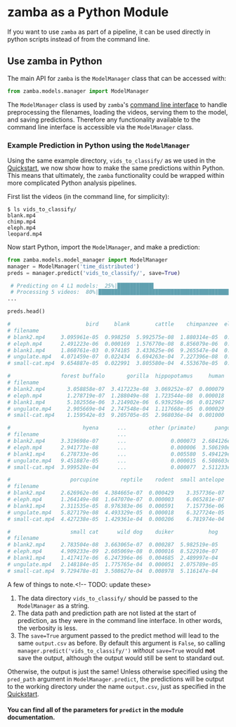 # zamba as a Python Module

If you want to use `zamba` as part of a pipeline, it can be used directly in python scripts instead of from the command line.

## Use zamba in Python

The main API for `zamba` is the `ModelManager` class that can be accessed with:

```python
from zamba.models.manager import ModelManager
```

The `ModelManager` class is used by `zamba`'s
[command line interface](cli.md) to handle preprocessing the
filenames, loading the videos, serving them to the model, and saving
predictions. Therefore any functionality available to the command line
interface is accessible via the `ModelManager` class.


### Example Prediction in Python using the `ModelManager`

Using the same example directory, `vids_to_classify/` as we used in the
[Quickstart](index.md), we now show how to make the same predictions
within Python. This means that ultimately, the `zamba` functionality could be
wrapped within more complicated Python analysis pipelines.

First list the videos (in the command line, for simplicity):

```
$ ls vids_to_classify/
blank.mp4
chimp.mp4
eleph.mp4
leopard.mp4
```

Now start Python, import the `ModelManager`, and make a prediction:

<!-- TODO: update the outputs below once zamba is running><!-->

<!-- TODO: update import path and syntax if it changes><!-->

<!-- TODO: right now .predict doesn't return the df, it just saves it. I think we should add that. Either add it or change the code below><!-->
```python
from zamba.models.model_manager import ModelManager
manager = ModelManager('time_distributed')
preds = manager.predict('vids_to_classify/', save=True)

 # Predicting on 4 L1 models:  25%|███████████▌                                  | 1/4 [02:04<06:14, 124.92s/it]
 # Processing 5 videos:  80%|███████████████████████████████████████████████████████▏             | 4/5 [01:34<00:23, 23.74s/it
...

preds.head()

#                        bird     blank        cattle    chimpanzee  elephant  \
# filename
# blank2.mp4     3.095961e-05  0.998250  5.992575e-08  1.880314e-05  0.000001
# eleph.mp4      2.491223e-06  0.000169  1.576770e-08  8.856079e-06  0.999592
# blank1.mp4     1.860761e-03  0.974185  3.433625e-06  9.265547e-04  0.000017
# ungulate.mp4   4.071459e-07  0.022434  6.694263e-04  7.227396e-08  0.000007
# small-cat.mp4  9.654887e-05  0.022991  3.805580e-04  4.553670e-05  0.000002

#                forest buffalo       gorilla  hippopotamus     human  \
# filename
# blank2.mp4       3.058858e-07  3.417223e-08  3.069252e-07  0.000079
# eleph.mp4        1.278719e-07  1.288049e-08  1.723544e-08  0.000018
# blank1.mp4       5.102556e-06  3.214902e-06  6.939250e-06  0.012967
# ungulate.mp4     2.905669e-04  2.747548e-04  1.117668e-05  0.000029
# small-cat.mp4    1.159542e-03  9.205705e-05  2.968036e-04  0.001000

#                       hyena      ...       other (primate)      pangolin  \
# filename                         ...
# blank2.mp4     3.319698e-07      ...              0.000073  2.684126e-07
# eleph.mp4      2.941773e-08      ...              0.000006  3.506190e-08
# blank1.mp4     6.278733e-06      ...              0.005580  5.494129e-06
# ungulate.mp4   9.451887e-05      ...              0.000015  6.508603e-06
# small-cat.mp4  3.999528e-04      ...              0.000077  2.511233e-04

#                   porcupine       reptile    rodent  small antelope  \
# filename
# blank2.mp4     2.626962e-06  4.384665e-07  0.000429    3.357736e-07
# eleph.mp4      1.264149e-08  1.647070e-07  0.000003    6.065281e-07
# blank1.mp4     2.311535e-05  8.976383e-06  0.000591    7.157736e-06
# ungulate.mp4   5.827179e-08  4.493329e-05  0.000018    6.327724e-05
# small-cat.mp4  4.427238e-05  1.429361e-04  0.000206    6.781974e-04

#                   small cat      wild dog    duiker           hog
# filename
# blank2.mp4     2.783504e-08  3.663065e-07  0.000287  5.982519e-05
# eleph.mp4      4.909233e-09  2.605069e-08  0.000016  8.522910e-07
# blank1.mp4     1.417417e-06  6.247396e-06  0.004685  2.489997e-04
# ungulate.mp4   2.148184e-05  1.775765e-04  0.000051  2.075789e-05
# small-cat.mp4  9.729478e-01  3.508627e-04  0.008978  5.116147e-04
```

A few of things to note.<!-- TODO: update these>

1. The data directory `vids_to_classify/` should be passed to the `ModelManager` as a string.
2. The data path and prediction path are not listed at the start of prediction,
 as they were in the command line interface. In other words, the verbosity is
 less.
3. The `save=True` argument passed to the predict method will lead to the same
`output.csv` as before. By default this argument is `False`, so calling
`manager.predict('vids_to_classify/')` _without_ `save=True` would **not** save
 the output, although the output would still be sent to standard out.

Otherwise, the output is just the same! Unless otherwise specified using the
`pred_path` argument in `ModelManager.predict`, the predictions will be output
to the working directory under the name `output.csv`, just as specified in the
[Quickstart](index.md).

#### You can find all of the parameters for `predict` in the module documentation.
